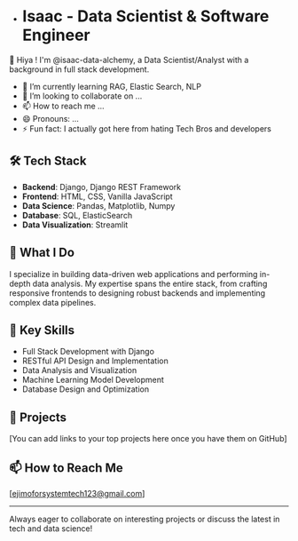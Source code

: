 
- # Isaac - Data Scientist & Software Engineer

👋 Hiya ! I'm  @isaac-data-alchemy, a Data Scientist/Analyst with a background in full stack development.

- 🌱 I’m currently learning RAG, Elastic Search, NLP
- 💞️ I’m looking to collaborate on ...
- 📫 How to reach me ...
- 😄 Pronouns: ...
- ⚡ Fun fact: I actually got here from hating Tech Bros and developers 

## 🛠️ Tech Stack

- **Backend**: Django, Django REST Framework
- **Frontend**: HTML, CSS, Vanilla JavaScript
- **Data Science**: Pandas, Matplotlib, Numpy 
- **Database**: SQL, ElasticSearch
- **Data Visualization**: Streamlit

## 💼 What I Do

I specialize in building data-driven web applications and performing in-depth data analysis. My expertise spans the entire stack, from crafting responsive frontends to designing robust backends and implementing complex data pipelines.

## 🚀 Key Skills

- Full Stack Development with Django
- RESTful API Design and Implementation
- Data Analysis and Visualization
- Machine Learning Model Development
- Database Design and Optimization

## 🌟 Projects

[You can add links to your top projects here once you have them on GitHub]

## 📫 How to Reach Me

[ejimoforsystemtech123@gmail.com]

---

Always eager to collaborate on interesting projects or discuss the latest in tech and data science!

<!---
isaac-data-alchemy/isaac-data-alchemy is a ✨ special ✨ repository because its `README.md` (this file) appears on your GitHub profile.
You can click the Preview link to take a look at your changes.
--->
